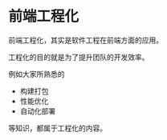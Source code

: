 # 前端工程化

前端工程化，其实是软件工程在前端方面的应用。

工程化的目的就是为了提升团队的开发效率。

例如大家所熟悉的

- 构建打包
- 性能优化
- 自动化部署

等知识，都属于工程化的内容。
